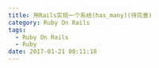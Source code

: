 ```yaml
---
title: 用Rails实现一个系统(has_many)(待完善)
category: Ruby On Rails
tags:
  - Ruby On Rails
  - Ruby
date: 2017-01-21 00:11:18
---
```

